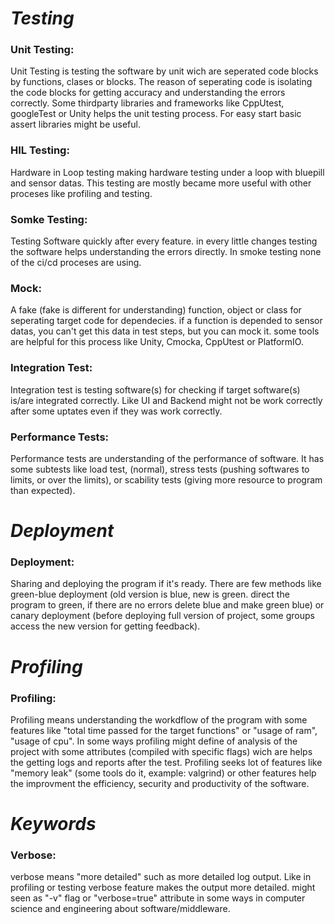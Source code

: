 # ***Testing***

### **Unit Testing:**
Unit Testing is testing the software by unit wich are seperated code blocks by functions, clases or blocks. The reason of seperating code is isolating the code blocks for getting accuracy and understanding the errors correctly. Some thirdparty libraries and frameworks like CppUtest, googleTest or Unity helps the unit testing process. For easy start basic assert libraries might be useful.

### **HIL Testing:**
Hardware in Loop testing  making hardware testing under a loop with bluepill and sensor datas. This testing are mostly became more useful with other proceses like profiling and testing.

### **Somke Testing:**
Testing Software quickly after every feature. in every little changes testing the software helps understanding the errors directly. In smoke testing none of the ci/cd proceses are using. 

### **Mock:**
A fake (fake is different for understanding) function, object or class for seperating target code for dependecies. if a function is depended to sensor datas, you can't get this data in test steps, but you can mock it. some tools are helpful for this process like Unity, Cmocka, CppUtest or PlatformIO.

### **Integration Test:**
Integration test is testing software(s) for checking if target software(s) is/are integrated correctly. Like UI and Backend might not be work correctly after some uptates even if they was work correctly.

### **Performance Tests:**
Performance tests are understanding of the performance of software. It has some subtests like load test, (normal), stress tests (pushing softwares to limits, or over the limits), or scability tests (giving more resource to program than expected).

# ***Deployment***

### **Deployment:**
Sharing and deploying the program if it's ready. There are few methods like green-blue deployment (old version is blue, new is green. direct the program to green, if there are no errors delete blue and make green blue) or canary deployment (before deploying full version of project, some groups access the new version for getting feedback).

# ***Profiling***

### **Profiling:**
Profiling means understanding the workdflow of the program with some features like "total time passed for the target functions" or "usage of ram", "usage of cpu". In some ways profiling might define of analysis of the project with some attributes (compiled with specific flags) wich are helps the getting logs and reports after the test. Profiling seeks lot of features like "memory leak" (some tools do it, example: valgrind) or other features help the improvment the efficiency, security and productivity of the software.

# ***Keywords***

### **Verbose:**
verbose means "more detailed" such as more detailed log output. Like in profiling or testing verbose feature makes the output more detailed. might seen as "-v" flag or "verbose=true" attribute in some ways in computer science and engineering about software/middleware.